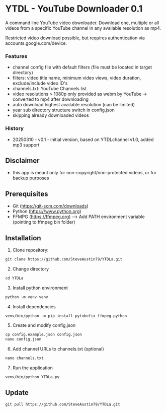 # YTDL - YouTube Downloader 0.1
A command line YouTube video downloader. Download one, multiple or all videos from a specific YouTube channel in any available resolution as mp4.

Restricted video download possible, but requires authentication via accounts.google.com/device.

### Features
- channel config file with default filters (file must be located in target directory)
- filters: video title name, minimum video views, video duration, exclude/include video ID's 
- channels.txt: YouTube Channels list
- video resolutions > 1080p only provided as webm by YouTube -> converted to mp4 after downloading
- auto download highest available resolution (can be limited)
- year sub directory structure switch in config.json
- skipping already downloaded videos

### History
- 20250310 - v0.1 - initial version, based on YTDLchannel v1.0, added mp3 support

## Disclaimer
- this app is meant only for non-copyright/non-protected videos, or for backup purposes

## Prerequisites
- Git (https://git-scm.com/downloads)
- Python (https://www.python.org)
- FFMPG (https://ffmpeg.org) --> Add PATH environment variable (pointing to ffmpeg bin folder)

## Installation
1. Clone repository:
```diff
git clone https://github.com/SteveAustin79/YTDLa.git
```
2. Change directory
```diff
cd YTDLa
```
3. Install python environment
```diff
python -m venv venv
```
4. Install dependencies
```diff
venv/bin/python -m pip install pytubefix ffmpeg-python
```
5. Create and modify config.json
```diff
cp config.example.json config.json
nano config.json
```
6. Add channel URLs to channels.txt (optional)
```diff
nano channels.txt
```
7. Run the application
```diff
venv/bin/python YTDLa.py
```

## Update
```diff
git pull https://github.com/SteveAustin79/YTDLa.git
```
